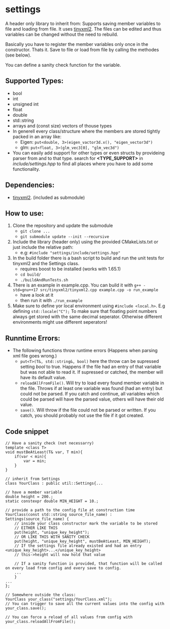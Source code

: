 # settings
A header only library to inherit from: Supports saving member variables to file and loading from file. It uses [tinyxml2](https://github.com/leethomason/tinyxml2).
The files can be edited and thus variables can be changed without the need to rebuild.

Basically you have to register the member variables only once in the constructor. Thats it. Save to file or load from file by calling the methodes (see below).

You can define a sanity check function for the variable.

## Supported Types:
 * bool
 * int
 * unsigned int
 * float
 * double
 * std::string
 * arrays and (const size) vectors of thouse types
 * In generell every class/structure where the members are stored tightly packed in an array like:
     * Eigen: `put<double, 3>(eigen_vactor3d.x(), "eigen_vector3d")`
     * glm:   `put<float, 3>(glm_vec3[0], "glm_vec3d")` 
 * You can easily add support for other types or even structs by provideing parser from and to that type. search for **&lt;TYPE_SUPPORT&gt;** in *include/settings.hpp* to find all places where you have to add some functionality.
 
## Dependencies:
 * [tinyxml2](https://github.com/leethomason/tinyxml2). (included as submodule)
 
## How to use:
 1. Clone the repository and update the submodule
    * `git clone ...`
    * `git submodule update --init --recursive`
 2. Include the library (header only) using the provided CMakeLists.txt or just include the relative path: 
    * e.g: `#include "settings/include/settings.hpp"`
 3. In the build folder there is a bash script to build and run the unit tests for tinyxml2 and the Settings class.
    * requires boost to be installed (works with 1.65.1)
    * `cd build/`
    * `./buildAndRunTests.sh`
 4. There is an example in example.cpp. You can build it with `g++ -std=gnu++17 src/tinyxml2/tinyxml2.cpp example.cpp -o run_example`
    * have a look at it
    * then run it with `./run_example`
 5. Make sure to define yor local environment using `#include <local.h>`. E.g defining `std::locale("C");` To make sure that floating point numbers always get stored with the same decimal seperator. Otherwise different environments might use different seperators!
    
  ## Runntime Errors:
 *  The following functions throw runtime errors (Happens when parsing xml file goes wrong.)
    * `put<T>(T&, std::string&, bool)` here the throw can be supressed setting *bool* to true. Happens if the file had an entry of that variable but was not able to read it. If supressed or catched, the member will have its default value.
    * `reloadAllFromFile()`. Will try to load every found member variable in the file. Throws if at least one variable was found (had an entry) but could not be parsed. If you catch and continue, all variables which could be parsed will have the parsed value, others will have their old value.
    * `save()`. Will throw if the file could not be parsed or written. If you catch, you should probably not use the file if it got created.

## Code snippet

	// Have a sanity check (not necessarry)
	template <class T>
	void mustBeAtLeast(T& var, T min){
		if(var < min){
			var = min;
		}
	}
	
	// inherit from Settings
	class YourClass : public util::Settings{...
	
	// have a member variable
	double height = 200.;
	static constexpr double MIN_HEIGHT = 10.;
	
	// provide a path to the config file at construction time
	YourClass(const std::string source_file_name) : Settings(source_file_name) {
		// inside your class constructor mark the variable to be stored
		// EITHER LIKE THIS
		put(height, "unique_key_height");
		// OR LIKE THIS WITH SANITY CHECK
		put(height, "unique_key_height", mustBeAtLeast, MIN_HEIGHT); 
		// If the settings file already existed and had an entry <unique_key_height>...</unique_key_height> 
		// this->height will now hold that value
		
		// If a sanity function is provided, that function will be called on every load from config and every save to config.
		...
		}
	...
	};
	
	// Somewhere outside the class:
	YourClass your_class("settings/YourClass.xml");
	// You can trigger to save all the current values into the config with
	your_class.save();
	
	// You can force a reload of all values from config with
	your_class.reloadAllFromFile();
	
	
 
